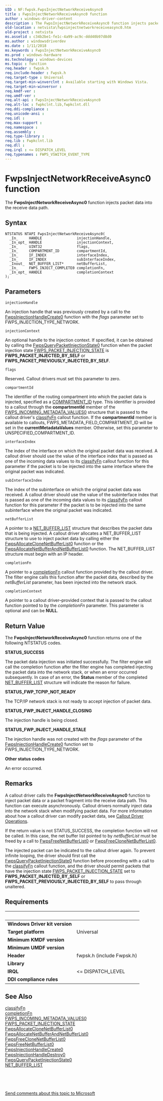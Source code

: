 ```yaml
---
UID : NF:fwpsk.FwpsInjectNetworkReceiveAsync0
title : FwpsInjectNetworkReceiveAsync0 function
author : windows-driver-content
description : The FwpsInjectNetworkReceiveAsync0 function injects packet data into the receive data path.Note  FwpsInjectNetworkReceiveAsync0 is a specific version of FwpsInjectNetworkReceiveAsync.
old-location : netvista\fwpsinjectnetworkreceiveasync0.htm
old-project : netvista
ms.assetid : c34b2be1-fe1c-4a99-ac9c-ddd40b97d8d0
ms.author : windowsdriverdev
ms.date : 1/11/2018
ms.keywords : FwpsInjectNetworkReceiveAsync0
ms.prod : windows-hardware
ms.technology : windows-devices
ms.topic : function
req.header : fwpsk.h
req.include-header : Fwpsk.h
req.target-type : Universal
req.target-min-winverclnt : Available starting with Windows Vista.
req.target-min-winversvr : 
req.kmdf-ver : 
req.umdf-ver : 
req.alt-api : FwpsInjectNetworkReceiveAsync0
req.alt-loc : fwpkclnt.lib,fwpkclnt.dll
req.ddi-compliance : 
req.unicode-ansi : 
req.idl : 
req.max-support : 
req.namespace : 
req.assembly : 
req.type-library : 
req.lib : Fwpkclnt.lib
req.dll : 
req.irql : <= DISPATCH_LEVEL
req.typenames : FWPS_VSWITCH_EVENT_TYPE
---
```



# FwpsInjectNetworkReceiveAsync0 function
The 
  <b>FwpsInjectNetworkReceiveAsync0</b> function injects packet data into the receive data path.

## Syntax

````
NTSTATUS NTAPI FwpsInjectNetworkReceiveAsync0(
  _In_     HANDLE                injectionHandle,
  _In_opt_ HANDLE                injectionContext,
  _In_     UINT32                flags,
  _In_     COMPARTMENT_ID        compartmentId,
  _In_     IF_INDEX              interfaceIndex,
  _In_     IF_INDEX              subInterfaceIndex,
  _Inout_  NET_BUFFER_LIST*      netBufferList,
  _In_     FWPS_INJECT_COMPLETE0 completionFn,
  _In_opt_ HANDLE                completionContext
);
````

## Parameters

`injectionHandle`

An injection handle that was previously created by a call to the 
     <a href="..\fwpsk\nf-fwpsk-fwpsinjectionhandlecreate0.md">FwpsInjectionHandleCreate0</a> function with the 
     <i>flags</i> parameter set to FWPS_INJECTION_TYPE_NETWORK.

`injectionContext`

An optional handle to the injection context. If specified, it can be obtained by calling the 
     <a href="..\fwpsk\nf-fwpsk-fwpsquerypacketinjectionstate0.md">FwpsQueryPacketInjectionState0</a> function when the packet injection state 
     <a href="..\fwpsk\ne-fwpsk-fwps_packet_injection_state_.md">FWPS_PACKET_INJECTION_STATE</a> is
     <b>FWPS_PACKET_INJECTED_BY_SELF</b> or <b>FWPS_PACKET_PREVIOUSLY_INJECTED_BY_SELF</b>.

`flags`

Reserved. Callout drivers must set this parameter to zero.

`compartmentId`

The identifier of the routing compartment into which the packet data is injected, specified as a 
     <a href="https://msdn.microsoft.com/library/windows/hardware/ff542009">COMPARTMENT_ID</a> type. This identifier is provided
     to a callout through the 
     <b>compartmentId</b> member of the 
     <a href="..\fwpsk\ns-fwpsk-fwps_incoming_metadata_values0_.md">
     FWPS_INCOMING_METADATA_VALUES0</a> structure that is passed to the callout driver's 
     <a href="..\fwpsk\nc-fwpsk-fwps_callout_classify_fn0.md">classifyFn</a> callout function. If the 
     <b>compartmentId</b> member is available to callouts, FWPS_METADATA_FIELD_COMPARTMENT_ID will be set in
     the 
     <b>currentMetadataValues</b> member. Otherwise, set this parameter to UNSPECIFIED_COMPARTMENT_ID.

`interfaceIndex`

The index of the interface on which the original packet data was received. A callout driver should
     use the value of the interface index that is passed as one of the incoming data values to its 
     <a href="..\fwpsk\nc-fwpsk-fwps_callout_classify_fn0.md">classifyFn</a> callout function for this
     parameter if the packet is to be injected into the same interface where the original packet was
     indicated.

`subInterfaceIndex`

The index of the subinterface on which the original packet data was received. A callout driver
     should use the value of the subinterface index that is passed as one of the incoming data values to its 
     <a href="..\fwpsk\nc-fwpsk-fwps_callout_classify_fn0.md">classifyFn</a> callout function for this
     parameter if the packet is to be injected into the same subinterface where the original packet was
     indicated.

`netBufferList`

A pointer to a 
     <a href="..\ndis\ns-ndis-_net_buffer_list.md">NET_BUFFER_LIST</a> structure that describes
     the packet data that is being injected. A callout driver allocates a NET_BUFFER_LIST structure to use to
     inject packet data by calling either the 
     <a href="..\fwpsk\nf-fwpsk-fwpsallocateclonenetbufferlist0.md">
     FwpsAllocateCloneNetBufferList0</a> function or the 
     <a href="..\fwpsk\nf-fwpsk-fwpsallocatenetbufferandnetbufferlist0.md">
     FwpsAllocateNetBufferAndNetBufferList0</a> function. The NET_BUFFER_LIST structure must begin with an
     IP header.

`completionFn`

A pointer to a 
     <a href="..\fwpsk\nc-fwpsk-fwps_inject_complete0.md">completionFn</a> callout function provided by
     the callout driver. The filter engine calls this function after the packet data, described by the 
     <i>netBufferList</i> parameter, has been injected into the network stack.

`completionContext`

A pointer to a callout driver–provided context that is passed to the callout function pointed to
     by the 
     <i>completionFn</i> parameter. This parameter is optional and can be <b>NULL</b>.


## Return Value

The 
     <b>FwpsInjectNetworkReceiveAsync0</b> function returns one of the following NTSTATUS codes.
<dl>
<dt><b>STATUS_SUCCESS</b></dt>
</dl>The packet data injection was initiated successfully. The filter engine will call the completion
       function after the filter engine has completed injecting the packet data into the network stack, or
       when an error occurred subsequently. In case of an error, the 
       <b>Status</b> member of the completed 
       <a href="..\ndis\ns-ndis-_net_buffer_list.md">NET_BUFFER_LIST</a> structure will indicate
       the reason for failure.
<dl>
<dt><b>STATUS_FWP_TCPIP_NOT_READY</b></dt>
</dl>The TCP/IP network stack is not ready to accept injection of packet data.
<dl>
<dt><b>STATUS_FWP_INJECT_HANDLE_CLOSING</b></dt>
</dl>The injection handle is being closed.
<dl>
<dt><b>STATUS_FWP_INJECT_HANDLE_STALE</b></dt>
</dl>The injection handle was not created with the 
       <i>flags</i> parameter of the 
       <a href="..\fwpsk\nf-fwpsk-fwpsinjectionhandlecreate0.md">
       FwpsInjectionHandleCreate0</a> function set to FWPS_INJECTION_TYPE_NETWORK.
<dl>
<dt><b>Other status codes</b></dt>
</dl>An error occurred.

## Remarks

A callout driver calls the 
    <b>FwpsInjectNetworkReceiveAsync0</b> function to inject packet data or a packet fragment into the receive
    data path. This function can execute asynchronously. Callout drivers normally inject data into the
    network stack when modifying packet data. For more information about how a callout driver can modify
    packet data, see 
    <a href="https://msdn.microsoft.com/24940254-c9ed-45f7-8a67-20978a8efd3f">Callout Driver Operations</a>.

If the return value is not STATUS_SUCCESS, the completion function will not be called. In this case,
    the net buffer list pointed to by 
    <i>netBufferList</i> must be freed by a call to 
    <a href="..\fwpsk\nf-fwpsk-fwpsfreenetbufferlist0.md">FwpsFreeNetBufferList0</a> or 
    <a href="..\fwpsk\nf-fwpsk-fwpsfreeclonenetbufferlist0.md">
    FwpsFreeCloneNetBufferList0</a>.

The injected packet can be indicated to the callout driver again. To prevent infinite looping, the
    driver should first call the 
    <a href="..\fwpsk\nf-fwpsk-fwpsquerypacketinjectionstate0.md">
    FwpsQueryPacketInjectionState0</a> function before proceeding with a call to the 
    <a href="..\fwpsk\nc-fwpsk-fwps_callout_classify_fn0.md">classifyFn</a> callout function, and the driver
    should permit packets that have the injection state 
    <a href="..\fwpsk\ne-fwpsk-fwps_packet_injection_state_.md">FWPS_PACKET_INJECTION_STATE</a> set to
    <b>FWPS_PACKET_INJECTED_BY_SELF</b> or <b>FWPS_PACKET_PREVIOUSLY_INJECTED_BY_SELF</b> to pass through unaltered.

## Requirements
| &nbsp; | &nbsp; |
| ---- |:---- |
| **Windows Driver kit version** |  |
| **Target platform** | Universal |
| **Minimum KMDF version** |  |
| **Minimum UMDF version** |  |
| **Header** | fwpsk.h (include Fwpsk.h) |
| **Library** |  |
| **IRQL** | <= DISPATCH_LEVEL |
| **DDI compliance rules** |  |

## See Also

<dl>
<dt>
<a href="..\fwpsk\nc-fwpsk-fwps_callout_classify_fn0.md">classifyFn</a>
</dt>
<dt>
<a href="..\fwpsk\nc-fwpsk-fwps_inject_complete0.md">completionFn</a>
</dt>
<dt>
<a href="..\fwpsk\ns-fwpsk-fwps_incoming_metadata_values0_.md">
   FWPS_INCOMING_METADATA_VALUES0</a>
</dt>
<dt>
<a href="..\fwpsk\ne-fwpsk-fwps_packet_injection_state_.md">FWPS_PACKET_INJECTION_STATE</a>
</dt>
<dt>
<a href="..\fwpsk\nf-fwpsk-fwpsallocateclonenetbufferlist0.md">
   FwpsAllocateCloneNetBufferList0</a>
</dt>
<dt>
<a href="..\fwpsk\nf-fwpsk-fwpsallocatenetbufferandnetbufferlist0.md">
   FwpsAllocateNetBufferAndNetBufferList0</a>
</dt>
<dt>
<a href="..\fwpsk\nf-fwpsk-fwpsfreeclonenetbufferlist0.md">FwpsFreeCloneNetBufferList0</a>
</dt>
<dt>
<a href="..\fwpsk\nf-fwpsk-fwpsfreenetbufferlist0.md">FwpsFreeNetBufferList0</a>
</dt>
<dt>
<a href="..\fwpsk\nf-fwpsk-fwpsinjectionhandlecreate0.md">FwpsInjectionHandleCreate0</a>
</dt>
<dt>
<a href="..\fwpsk\nf-fwpsk-fwpsinjectionhandledestroy0.md">FwpsInjectionHandleDestroy0</a>
</dt>
<dt>
<a href="..\fwpsk\nf-fwpsk-fwpsquerypacketinjectionstate0.md">
   FwpsQueryPacketInjectionState0</a>
</dt>
<dt>
<a href="..\ndis\ns-ndis-_net_buffer_list.md">NET_BUFFER_LIST</a>
</dt>
</dl>
 

 

<a href="mailto:wsddocfb@microsoft.com?subject=Documentation%20feedback [netvista\netvista]:%20FwpsInjectNetworkReceiveAsync0 function%20 RELEASE:%20(1/11/2018)&amp;body=%0A%0APRIVACY STATEMENT%0A%0AWe use your feedback to improve the documentation. We don't use your email address for any other purpose, and we'll remove your email address from our system after the issue that you're reporting is fixed. While we're working to fix this issue, we might send you an email message to ask for more info. Later, we might also send you an email message to let you know that we've addressed your feedback.%0A%0AFor more info about Microsoft's privacy policy, see http://privacy.microsoft.com/en-us/default.aspx." title="Send comments about this topic to Microsoft">Send comments about this topic to Microsoft</a>